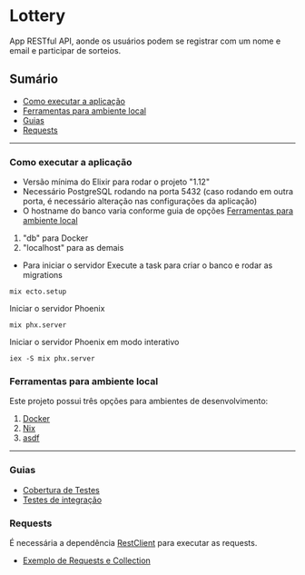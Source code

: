 # Lottery

App RESTful API, aonde os usuários podem se registrar com um nome e email e participar de sorteios.

## Sumário

- [Como executar a aplicação](#como-executar-a-aplicação)
- [Ferramentas para ambiente local](#ferramentas-para-ambiente-local)
- [Guias](#guias)
- [Requests](#requests)
________________________________________________________________________________________________

### Como executar a aplicação
- Versão mínima do Elixir para rodar o projeto "1.12"
- Necessário PostgreSQL rodando na porta 5432 (caso rodando em outra porta, é necessário alteração nas configurações da aplicação)
- O hostname do banco varia conforme guia de opções [Ferramentas para ambiente local](#ferramentas-para-ambiente-local)
1. "db" para Docker
2. "localhost" para as demais

- Para iniciar o servidor 
Execute a task para criar o banco e rodar as migrations

``` shell
mix ecto.setup
```

Iniciar o servidor Phoenix

``` shell
mix phx.server
```

Iniciar o servidor Phoenix em modo interativo
``` shell
iex -S mix phx.server
```

### Ferramentas para ambiente local

Este projeto possui três opções para ambientes de desenvolvimento:

1. [Docker](./guides/local/docker.md)
2. [Nix](./guides/local/nix.md)
3. [asdf](./guides/local/asdf.md)

---

### Guias

- [Cobertura de Testes](./guides/test_coverage.md)
- [Testes de integração](./guides/integration_tests.md)

### Requests

É necessária a dependência [RestClient](https://marketplace.visualstudio.com/items?itemName=humao.rest-client) para executar as requests.

- [Exemplo de Requests e Collection](./requests.http)
